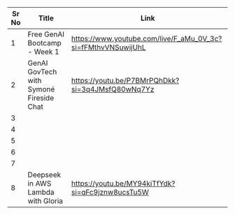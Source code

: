 


|Sr No |  Title | Link  |
|------|-----|------|
|1|Free GenAI Bootcamp - Week 1| https://www.youtube.com/live/F_aMu_0V_3c?si=fFMthvVNSuwijUhL |
|2|GenAI GovTech with Symoné Fireside Chat |  https://youtu.be/P7BMrPQhDkk?si=3q4JMsfQ80wNq7Yz | 
|3|||
|4|||
|5|||
|6|||
|7|||
|8|Deepseek in AWS Lambda with Gloria |  https://youtu.be/MY94kiTfYdk?si=qFc9jznw8ucsTu5W| 
